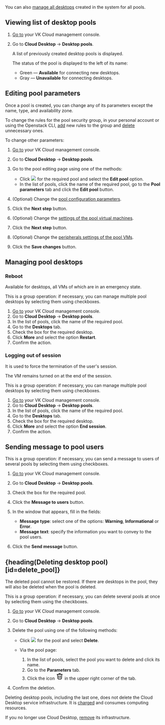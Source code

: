 <info>

You can also [manage all desktops](../../manage-desktops) created in the system for all pools.

</info>

## Viewing list of desktop pools

1. [Go to](https://msk.cloud.vk.com/app/en) your VK Cloud management console.
1. Go to **Cloud Desktop** → **Desktop pools**.

   A list of previously created desktop pools is displayed.

   The status of the pool is displayed to the left of its name:

   - Green — **Available** for connecting new desktops.
   - Gray — **Unavailable** for connecting desktops.

## Editing pool parameters

Once a pool is created, you can change any of its parameters except the name, type, and availability zone.

To change the rules for the pool security group, in your personal account or using the Openstack CLI, [add](/en/networks/vnet/service-management/secgroups#add-rule) new rules to the group and [delete](/en/networks/vnet/service-management/secgroups#delete-rule) unnecessary ones.

To change other parameters:

1. [Go to](https://msk.cloud.vk.com/app/en) your VK Cloud management console.
1. Go to **Cloud Desktop** → **Desktop pools**.
1. Go to the pool editing page using one of the methods:

   - Click ![ ](/en/assets/more-icon.svg "inline") for the required pool and select the **Edit pool** option.
   - In the list of pools, click the name of the required pool, go to the **Pool parameters** tab and click the **Edit pool** button.

1. (Optional) Change the [pool configuration parameters](/en/computing/cloud-desktops/service-management/desktops-pool/add#setup_pool_configuration).
1. Click the **Next step** button.
1. (Optional) Change the [settings of the pool virtual machines](/en/computing/cloud-desktops/service-management/desktops-pool/add#configure_pool_vms).
1. Click the **Next step** button.
1. (Optional) Change the [peripherals settings of the pool VMs](/en/computing/cloud-desktops/service-management/desktops-pool/add#configure_peripherals).
1. Click the **Save changes** button.

## Managing pool desktops

### Reboot

<info>

Available for desktops, all VMs of which are in an emergency state.

</info>

This is a group operation: if necessary, you can manage multiple pool desktops by selecting them using checkboxes.

1. [Go to](https://msk.cloud.vk.com/app/en) your VK Cloud management console.
1. Go to **Cloud Desktop** → **Desktop pools**.
1. In the list of pools, click the name of the required pool.
1. Go to the **Desktops** tab.
1. Check the box for the required desktop.
1. Click **More** and select the option **Restart**.
1. Confirm the action.

### Logging out of session

It is used to force the termination of the user's session.

<info>

The VM remains turned on at the end of the session.

</info>

This is a group operation: if necessary, you can manage multiple pool desktops by selecting them using checkboxes.

1. [Go to](https://msk.cloud.vk.com/app/en) your VK Cloud management console.
1. Go to **Cloud Desktop** → **Desktop pools**.
1. In the list of pools, click the name of the required pool.
1. Go to the **Desktops** tab.
1. Check the box for the required desktop.
1. Click **More** and select the option **End session**.
1. Confirm the action.

## Sending message to pool users

This is a group operation: if necessary, you can send a message to users of several pools by selecting them using checkboxes.

1. [Go to](https://msk.cloud.vk.com/app/en) your VK Cloud management console.
1. Go to **Cloud Desktop** → **Desktop pools**.
1. Check the box for the required pool.
1. Click the **Message to users** button.
1. In the window that appears, fill in the fields:

   - **Message type**: select one of the options: **Warning**, **Informational** or **Error**.
   - **Message text**: specify the information you want to convey to the pool users.

1. Click the **Send message** button.

## {heading(Deleting desktop pool)[id=delete_pool]}

<warn>

The deleted pool cannot be restored. If there are desktops in the pool, they will also be deleted when the pool is deleted.

</warn>

This is a group operation: if necessary, you can delete several pools at once by selecting them using the checkboxes.

1. [Go to](https://msk.cloud.vk.com/app/en) your VK Cloud management console.
1. Go to **Cloud Desktop** → **Desktop pools**.
1. Delete the pool using one of the following methods:

   - Click ![ ](/en/assets/more-icon.svg "inline") for the pool and select **Delete**.
   - Via the pool page:

     1. In the list of pools, select the pool you want to delete and click its name.
     1. Go to the **Parameters** tab.
     1. Click the icon ![Trash](assets/trash-icon.svg "inline") in the upper right corner of the tab.

1. Confirm the deletion.

<warn>

Deleting desktop pools, including the last one, does not delete the Cloud Desktop service infrastructure. It is [charged](../../../tariffication) and consumes computing resources.

If you no longer use Cloud Desktop, [remove](../../delete-vdi) its infrastructure.

</warn>
